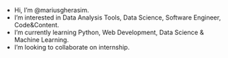 - Hi, I’m @mariusgherasim.
- I’m interested in Data Analysis Tools, Data Science, Software Engineer, Code&Content. 
- I’m currently learning Python, Web Development, Data Science & Machine Learning.
- I’m looking to collaborate on internship.

